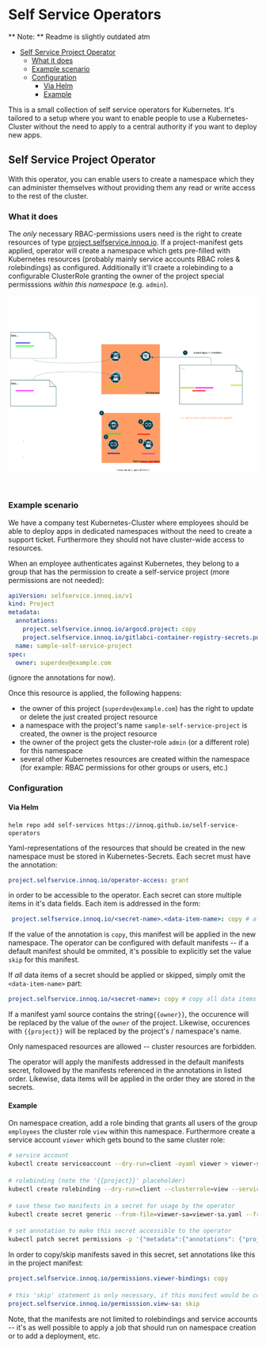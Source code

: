 # Self Service Operators

** Note: ** Readme is slightly outdated atm

<!-- toc -->

- [Self Service Project Operator](#self-service-project-operator)
  * [What it does](#what-it-does)
  * [Example scenario](#example-scenario)
  * [Configuration](#configuration)
    + [Via Helm](#via-helm)
    + [Example](#example)

<!-- tocstop -->

This is a small collection of self service operators for Kubernetes. It's tailored to a setup where you want to enable people to use a Kubernetes-Cluster without the need to apply to a central authority if you want to deploy new apps.

## Self Service Project Operator

With this operator, you can enable users to create a namespace which they can administer themselves without providing them any read or write access to the rest of the cluster.

### What it does

The _only_ necessary RBAC-permissions users need is the right to create resources of type [project.selfservice.innoq.io](self-service-project-manifest.yaml). If a project-manifest gets applied, operator will create a namespace which gets pre-filled with Kubernetes resources (probably mainly service accounts RBAC roles & rolebindings) as configured. Additionally it'll craete a rolebinding to a configurable ClusterRole granting the owner of the project special permisssions _within this namespace_ (e.g. `admin`).

![operator flow](self-service-project-operator.svg)

![]()

### Example scenario

We have a company test Kubernetes-Cluster where employees should be able to deploy apps in dedicated namespaces without the need to create a support ticket. Furthermore they should not have cluster-wide access to resources.

When an employee authenticates against Kubernetes, they belong to a group that has the permission to create a self-service project (more permissions are not needed):

```yaml
apiVersion: selfservice.innoq.io/v1
kind: Project
metadata:
  annotations:
    project.selfservice.innoq.io/argocd.project: copy
    project.selfservice.innoq.io/gitlabci-container-registry-secrets.public-key: skip
  name: sample-self-service-project
spec:
  owner: superdev@example.com
```

(ignore the annotations for now).

Once this resource is applied, the following happens:

- the owner of this project (`superdev@example.com`) has the right to update or delete the just created project resource
- a namespace with the project's name `sample-self-service-project` is created, the owner is the project resource
- the owner of the project gets the cluster-role `admin` (or a different role) for this namespace
- several other Kubernetes resources are created within the namespace (for example: RBAC permissions for other groups or users, etc.)

### Configuration

#### Via Helm

    helm repo add self-services https://innoq.github.io/self-service-operators

Yaml-representations of the resources that should be created in the new namespace must be stored in Kubernetes-Secrets. Each secret must have the annotation:

```yaml
project.selfservice.innoq.io/operator-access: grant
```

in order to be accessible to the operator. Each secret can store multiple items in it's data fields. Each item is addressed in the form:

```yaml
 project.selfservice.innoq.io/<secret-name>.<data-item-name>: copy # allowed values are 'copy' or 'skip'
```

If the value of the annotation is `copy`, this manifest will be applied in the new namespace. The operator can be configured with default manifests -- if a default manifest should be ommited, it's possible to explicitly set the value `skip` for this manifest.

If _all_ data items of a secret should be applied or skipped, simply omit the `<data-item-name>` part:

```yaml
project.selfservice.innoq.io/<secret-name>: copy # copy all data items of the secret
```

If a manifest yaml source contains the string`{{owner}}`, the occurence will be replaced by the value of the `owner` of the project. Likewise, occurences with `{{project}}` will be replaced by the project's / namespace's name.

Only namespaced resources are allowed -- cluster resources are forbidden.

The operator will apply the manifests addressed in the default manifests secret, followed by the manifests referenced in the annotations in listed order. Likewise, data items will be applied in the order they are stored in the secrets.

#### Example

On namespace creation, add a role binding that grants all users of the group `employees` the cluster role `view` within this namespace. Furthermore create a service account `viewer` which gets bound to the same cluster role:

```bash
# service account
kubectl create serviceaccount --dry-run=client -oyaml viewer > viewer-sa.yaml

# rolebinding (note the '{{project}}' placeholder)
kubectl create rolebinding --dry-run=client --clusterrole=view --serviceaccount="{{project}}:viewer" --group=employees -oyaml viewer-binding > viewer-binding.yaml

# save these two manifests in a secret for usage by the operator
kubectl create secret generic --from-file=viewer-sa=viewer-sa.yaml --from-file=viewer-bindings=viewer-binding.yaml -oyaml permissions

# set annotation to make this secret accessible to the operator
kubectl patch secret permissions -p '{"metadata":{"annotations": {"project.selfservice.innoq.io/operator-access":"grant"}}}'

```

In order to copy/skip manifests saved in this secret, set annotations like this in the project manifest:

```yaml
project.selfservice.innoq.io/permissions.viewer-bindings: copy

# this 'skip' statement is only necessary, if this manifest would be copied by default
project.selfservice.innoq.io/permisssion.view-sa: skip
```

Note, that the manifests are not limited to rolebindings and service accounts -- it's as well possible to apply a job that should run on namespace creation or to add a deployment, etc.
